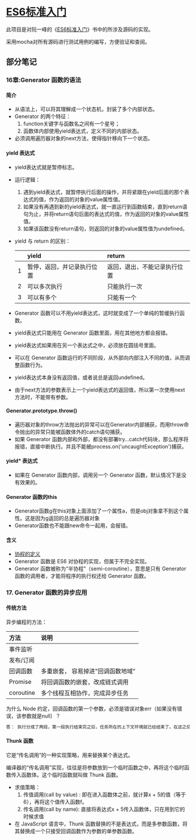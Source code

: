 # [ES6标准入门](http://es6.ruanyifeng.com/#docs/intro)

此项目是对阮一峰的《[ES6标准入门](http://es6.ruanyifeng.com/#docs/intro)》书中的所涉及源码的实现。

采用mocha对所有源码进行测试用例的编写，方便验证和查阅。

## 部分笔记

### 16章:Generator 函数的语法

#### 简介

- 从语法上，可以将其理解成一个状态机，封装了多个内部状态。
- Generator 的两个特征：
    1. function关键字与函数名之间有一个星号；
    2. 函数体内部使用yield表达式，定义不同的内部状态。
- 必须调用遍历器对象的next方法，使得指针移向下一个状态。

#### yield 表达式

- yield表达式就是暂停标志。
- 运行逻辑：
    1. 遇到yield表达式，就暂停执行后面的操作，并将紧跟在yield后面的那个表达式的值，作为返回的对象的value属性值。
    2. 如果没有再遇到新的yield表达式，就一直运行到函数结束，直到return语句为止，并将return语句后面的表达式的值，作为返回的对象的value属性值。
    3. 如果该函数没有return语句，则返回的对象的value属性值为undefined。
- yield 与 return 的区别：

    |    |yield                     |return                      |
    |:---|:-------------------------|:---------------------------|
    |1   |暂停，返回，并记录执行位置|返回，退出，不能记录执行位置|
    |2   |可以多次执行              |只能执行一次                |
    |3   |可以有多个                |只能有一个                  |

- Generator 函数可以不用yield表达式，这时就变成了一个单纯的暂缓执行函数。
- yield表达式只能用在 Generator 函数里面，用在其他地方都会报错。
- yield表达式如果用在另一个表达式之中，必须放在圆括号里面。
- 可以在 Generator 函数运行的不同阶段，从外部向内部注入不同的值，从而调整函数行为。
- yield表达式本身没有返回值，或者说总是返回undefined。
- 由于next方法的参数表示上一个yield表达式的返回值，所以第一次使用next方法时，不能带有参数。

#### Generator.prototype.throw()

- 遍历器对象的throw方法抛出的异常可以在Generator内部捕获，而用throw命令抛出的异常只能被函数体外的catch语句捕获。
- 如果 Generator 函数内部和外部，都没有部署try...catch代码块，那么程序将报错，直接中断执行。并且不能被process.on('uncaughtException')捕获。

#### yield* 表达式

- 如果在 Generator 函数内部，调用另一个 Generator 函数，默认情况下是没有效果的。

#### Generator 函数的this

- Generator函数g在this对象上面添加了一个属性a，但是obj对象拿不到这个属性。这是因为g返回的总是遍历器对象
- Generator函数也不能跟new命令一起用，会报错。

#### 含义

- [协程的定义](http://es6.ruanyifeng.com/#docs/generator#Generator与协程)
- Generator 函数是 ES6 对协程的实现，但属于不完全实现。
- Generator 函数被称为“半协程”（semi-coroutine），意思是只有 Generator 函数的调用者，才能将程序的执行权还给 Generator 函数。

### 17. Generator 函数的异步应用

#### 传统方法

异步编程的方法：

|方法       |说明                               |
|:----------|:----------------------------------|
|事件监听   |                                   |
|发布/订阅  |                                   |
|回调函数   |多重嵌套， 容易掉进"回调函数地域"  |
|Promise    |将回调函数的嵌套，改成链式调用     |
|coroutine  |多个线程互相协作，完成异步任务     |



为什么 Node 约定，回调函数的第一个参数，必须是错误对象err（如果没有错误，该参数就是null）？

```bash
答： 执行分成了两段，第一段执行结束完之后，任务所在的上下文环境就已经结束了。在这之后抛出的错误，原来的上下文已经无法捕捉，只能当做参数，传入第二段。
```


#### Thunk 函数

它是“传名调用”的一种实现策略，用来替换某个表达式。

编译器的“传名调用”实现，往往是将参数放到一个临时函数之中，再将这个临时函数传入函数体。这个临时函数就叫做 Thunk 函数。

- 求值策略：
    1. 传值调用(call by value) : 即在进入函数体之前，就计算x + 5的值（等于6），再将这个值传入函数f。
    2. 传名调用(call by name): 直接将表达式x + 5传入函数体，只在用到它的时候求值
- 在 JavaScript 语言中，Thunk 函数替换的不是表达式，而是多参数函数，将其替换成一个只接受回调函数作为参数的单参数函数。



